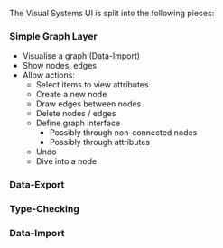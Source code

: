 

The Visual Systems UI is split into the following pieces:

### Simple Graph Layer

* Visualise a graph (Data-Import)
* Show nodes, edges
* Allow actions:
	- Select items to view attributes
	- Create a new node
	- Draw edges between nodes
	- Delete nodes / edges
	- Define graph interface
		+ Possibly through non-connected nodes
		+ Possibly through attributes
	- Undo
	- Dive into a node

### Data-Export

### Type-Checking

### Data-Import
